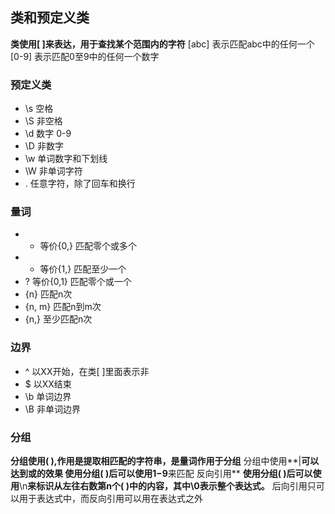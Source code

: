 ## 类和预定义类
**类使用[ ]来表达，用于查找某个范围内的字符**
[abc] 表示匹配abc中的任何一个
[0-9] 表示匹配0至9中的任何一个数字
### 预定义类
- \s  空格
- \S  非空格
- \d  数字 0-9
- \D  非数字
- \w  单词数字和下划线
- \W  非单词字符
- .   任意字符，除了回车和换行
### 量词
- * 等价{0,}  匹配零个或多个
- + 等价{1,}  匹配至少一个
- ? 等价{0,1} 匹配零个或一个
- {n}        匹配n次
- {n, m}     匹配n到m次
- {n,}       至少匹配n次
### 边界
- ^  以XX开始，在类[ ]里面表示非
- $  以XX结束
- \b 单词边界
- \B 非单词边界
### 分组
**分组使用( ),作用是提取相匹配的字符串，是量词作用于分组**
分组中使用**|**可以达到或的效果
**使用分组( )后可以使用**$1-$9**来匹配    反向引用**
**使用分组( )后可以使用**\n**来标识从左往右数第n个( )中的内容，其中\0表示整个表达式。**
后向引用只可以用于表达式中，而反向引用可以用在表达式之外





